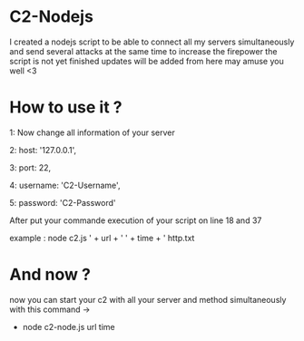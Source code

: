 # C2-Nodejs
I created a nodejs script to be able to connect all my servers simultaneously and send several attacks at the same time to increase the firepower the script is not yet finished updates will be added from here may amuse you well &lt;3


# How to use it ? 

1: Now change all information of your server

2:  host: '127.0.0.1',

3:  port: 22,

4:  username: 'C2-Username',

5:  password: 'C2-Password'

After put your commande execution of your script on line 18 and 37 

example : node c2.js ' + url + ' ' + time + ' http.txt

# And now ? 

now you can start your c2 with all your server and method simultaneously with this command ->

* node c2-node.js url time
